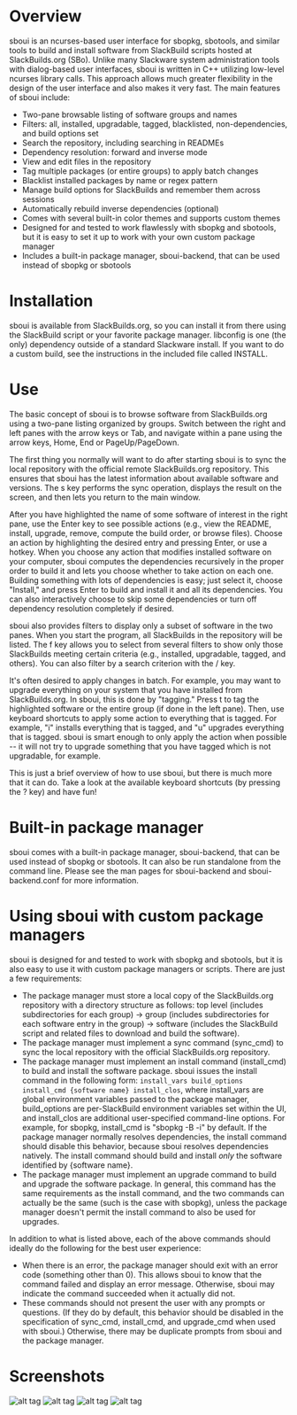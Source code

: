 Overview
================================================================================
sboui is an ncurses-based user interface for sbopkg, sbotools, and similar tools
to build and install software from SlackBuild scripts hosted at SlackBuilds.org
(SBo). Unlike many Slackware system administration tools with dialog-based user
interfaces, sboui is written in C++ utilizing low-level ncurses library calls.
This approach allows much greater flexibility in the design of the user
interface and also makes it very fast. The main features of sboui include:

* Two-pane browsable listing of software groups and names
* Filters: all, installed, upgradable, tagged, blacklisted, non-dependencies,
  and build options set
* Search the repository, including searching in READMEs
* Dependency resolution: forward and inverse mode
* View and edit files in the repository
* Tag multiple packages (or entire groups) to apply batch changes
* Blacklist installed packages by name or regex pattern
* Manage build options for SlackBuilds and remember them across sessions
* Automatically rebuild inverse dependencies (optional)
* Comes with several built-in color themes and supports custom themes
* Designed for and tested to work flawlessly with sbopkg and sbotools, but it is
  easy to set it up to work with your own custom package manager
* Includes a built-in package manager, sboui-backend, that can be used instead
  of sbopkg or sbotools

Installation
================================================================================
sboui is available from SlackBuilds.org, so you can install it from there using
the SlackBuild script or your favorite package manager. libconfig is one (the
only) dependency outside of a standard Slackware install. If you want to do a
custom build, see the instructions in the included file called INSTALL. 

Use
================================================================================
The basic concept of sboui is to browse software from SlackBuilds.org using a 
two-pane listing organized by groups. Switch between the right and left panes
with the arrow keys or Tab, and navigate within a pane using the arrow keys,
Home, End or PageUp/PageDown.

The first thing you normally will want to do after starting sboui is to sync the
local repository with the official remote SlackBuilds.org repository. This
ensures that sboui has the latest information about available software and
versions. The s key performs the sync operation, displays the result on the
screen, and then lets you return to the main window.

After you have highlighted the name of some software of interest in the right
pane, use the Enter key to see possible actions (e.g., view the README, install,
upgrade, remove, compute the build order, or browse files). Choose an action by
highlighting the desired entry and pressing Enter, or use a hotkey. When you
choose any action that modifies installed software on your computer, sboui
computes the dependencies recursively in the proper order to build it and lets
you choose whether to take action on each one. Building something with lots of
dependencies is easy; just select it, choose "Install," and press Enter to build
and install it and all its dependencies. You can also interactively choose to
skip some dependencies or turn off dependency resolution completely if desired.

sboui also provides filters to display only a subset of software in the two
panes. When you start the program, all SlackBuilds in the repository will be
listed. The f key allows you to select from several filters to show only those
SlackBuilds meeting certain criteria (e.g., installed, upgradable, tagged, and
others). You can also filter by a search criterion with the / key.

It's often desired to apply changes in batch. For example, you may want to
upgrade everything on your system that you have installed from SlackBuilds.org.
In sboui, this is done by "tagging." Press t to tag the highlighted software
or the entire group (if done in the left pane). Then, use keyboard shortcuts to
apply some action to everything that is tagged. For example, "i" installs
everything that is tagged, and "u" upgrades everything that is tagged. sboui is
smart enough to only apply the action when possible -- it will not try to
upgrade something that you have tagged which is not upgradable, for example.

This is just a brief overview of how to use sboui, but there is much more that
it can do. Take a look at the available keyboard shortcuts (by pressing the ?
key) and have fun!

Built-in package manager
================================================================================
sboui comes with a built-in package manager, sboui-backend, that can be used
instead of sbopkg or sbotools. It can also be run standalone from the command
line. Please see the man pages for sboui-backend and sboui-backend.conf for more
information.

Using sboui with custom package managers
================================================================================
sboui is designed for and tested to work with sbopkg and sbotools, but it is
also easy to use it with custom package managers or scripts. There are just a
few requirements:

* The package manager must store a local copy of the SlackBuilds.org repository
  with a directory structure as follows: top level (includes subdirectories for
  each group) -> group (includes subdirectories for each software entry in the
  group) -> software (includes the SlackBuild script and related files to
  download and build the software).
* The package manager must implement a sync command (sync_cmd) to sync the local
  repository with the official SlackBuilds.org repository.
* The package manager must implement an install command (install_cmd) to build
  and install the software package. sboui issues the install command in the
  following form: `install_vars build_options install_cmd {software name}
  install_clos`, where install_vars are global environment variables passed to
  the package manager, build_options are per-SlackBuild environment variables
  set within the UI, and install_clos are additional user-specified
  command-line options. For example, for sbopkg, install_cmd is "sbopkg -B -i"
  by default. If the package manager normally resolves dependencies, the install
  command should disable this behavior, because sboui resolves dependencies
  natively. The install command should build and install *only* the software
  identified by {software name}.
* The package manager must implement an upgrade command to build and upgrade
  the software package. In general, this command has the same requirements as
  the install command, and the two commands can actually be the same (such is
  the case with sbopkg), unless the package manager doesn't permit the install
  command to also be used for upgrades.

In addition to what is listed above, each of the above commands should ideally
do the following for the best user experience:

* When there is an error, the package manager should exit with an error code
  (something other than 0). This allows sboui to know that the command failed
  and display an error message. Otherwise, sboui may indicate the command
  succeeded when it actually did not.
* These commands should not present the user with any prompts or questions. (If
  they do by default, this behavior should be disabled in the specification of
  sync_cmd, install_cmd, and upgrade_cmd when used with sboui.) Otherwise,
  there may be duplicate prompts from sboui and the package manager.

Screenshots
================================================================================
![alt tag](https://raw.githubusercontent.com/montagdude/sboui/master/screenshots/filters.png)
![alt tag](https://raw.githubusercontent.com/montagdude/sboui/master/screenshots/commander.png)
![alt tag](https://raw.githubusercontent.com/montagdude/sboui/master/screenshots/search.png)
![alt tag](https://raw.githubusercontent.com/montagdude/sboui/master/screenshots/install.png)
